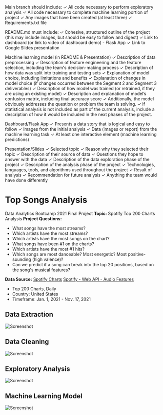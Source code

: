 Main branch should include: 
✓ All code necessary to perform exploratory analysis 
✓ All code necessary to complete machine learning portion of project 
✓ Any images that have been created (at least three) 
✓ Requirements.txt file

README.md must include: 
✓ Cohesive, structured outline of the project (this may include images, but
should be easy to follow and digest) 
✓ Link to dashboard (or link to video of dashboard demo) - Flask App
✓ Link to Google Slides presentation

Machine learning model (in README & Presentation)
✓ Description of data preprocessing 
✓ Description of feature engineering and the feature selection, including the team's decision-making process 
✓ Description of how data was split into training and testing sets 
✓ Explanation of model choice, including limitations and benefits 
✓ Explanation of changes in model choice (if changes occurred between the Segment 2 and Segment 3 deliverables) 
✓ Description of how model was trained (or retrained, if they are using an existing model) 
✓ Description and explanation of model’s confusion matrix, including final accuracy score
✓ Additionally, the model obviously addresses the question or problem the team is solving.
✓ If statistical analysis is not included as part of the current analysis, include a description of how it would be included in the next phases of the project.

Dashboard/Flask App
✓ Presents a data story that is logical and easy to follow
✓ Images from the initial analysis 
✓ Data (images or report) from the machine learning task 
✓ At least one interactive element (machine learning predictions)

Presentation/Slides
✓ Selected topic 
✓ Reason why they selected their topic 
✓ Description of their source of data 
✓ Questions they hope to answer with the data 
✓ Description of the data exploration phase of the project 
✓ Description of the analysis phase of the project 
✓ Technologies, languages, tools, and algorithms used throughout the project 
✓ Result of analysis 
✓ Recommendation for future analysis 
✓ Anything the team would have done differently 




# Top Songs Analysis
Data Analytics Bootcamp 2021 Final Project
**Topic:** Spotify Top 200 Charts Analysis 
**Project Questions:**
- What songs have the most streams?
- Which artists have the most streams?
- Which artists have the most songs on the chart?
- What songs have been #1 on the charts? 
- Which artists have the most #1 hits?
- Which songs are most danceable? Most energetic? Most positive-sounding (high valence)? 
- Can we predict if a song can break into the top 20 positions, based on the song's musical features?

**Data Source:** 
[Spotify Charts](https://spotifycharts.com/regional/us/daily/)
[Spotify - Web API - Audio Features](https://developer.spotify.com/discover/)
- Top 200 Charts, Daily
- Country: United States
- Timeframe: Jan. 1, 2021 - Nov. 17, 2021

## Data Extraction

![Screenshot]()

## Data Cleaning

![Screenshot]()

## Exploratory Analysis

![Screenshot]()

## Machine Learning Model

![Screenshot]()

